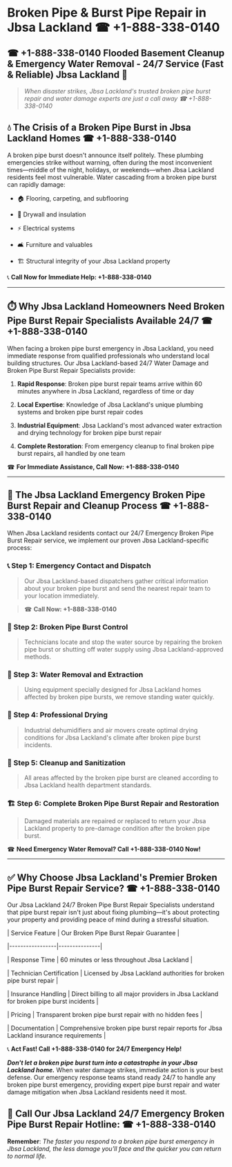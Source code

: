 # Broken Pipe & Burst Pipe Repair in Jbsa Lackland ☎ +1-888-338-0140  
## ☎ +1-888-338-0140 Flooded Basement Cleanup & Emergency Water Removal - 24/7 Service (Fast & Reliable) Jbsa Lackland 🚨  

> *When disaster strikes, Jbsa Lackland's trusted broken pipe burst repair and water damage experts are just a call away ☎ +1-888-338-0140*  

## 💧 The Crisis of a Broken Pipe Burst in Jbsa Lackland Homes ☎ +1-888-338-0140  

A broken pipe burst doesn't announce itself politely. These plumbing emergencies strike without warning, often during the most inconvenient times—middle of the night, holidays, or weekends—when Jbsa Lackland residents feel most vulnerable. Water cascading from a broken pipe burst can rapidly damage:  

* 🏠 Flooring, carpeting, and subflooring  
* 🧱 Drywall and insulation  
* ⚡ Electrical systems  
* 🛋️ Furniture and valuables  
* 🏗️ Structural integrity of your Jbsa Lackland property  

📞 **Call Now for Immediate Help: +1-888-338-0140**  

---  

## ⏱️ Why Jbsa Lackland Homeowners Need Broken Pipe Burst Repair Specialists Available 24/7 ☎ +1-888-338-0140  

When facing a broken pipe burst emergency in Jbsa Lackland, you need immediate response from qualified professionals who understand local building structures. Our Jbsa Lackland-based 24/7 Water Damage and Broken Pipe Burst Repair Specialists provide:  

1. **Rapid Response**: Broken pipe burst repair teams arrive within 60 minutes anywhere in Jbsa Lackland, regardless of time or day  
2. **Local Expertise**: Knowledge of Jbsa Lackland's unique plumbing systems and broken pipe burst repair codes  
3. **Industrial Equipment**: Jbsa Lackland's most advanced water extraction and drying technology for broken pipe burst repair  
4. **Complete Restoration**: From emergency cleanup to final broken pipe burst repairs, all handled by one team  

☎ **For Immediate Assistance, Call Now: +1-888-338-0140**  

---  

## 🔧 The Jbsa Lackland Emergency Broken Pipe Burst Repair and Cleanup Process ☎ +1-888-338-0140  

When Jbsa Lackland residents contact our 24/7 Emergency Broken Pipe Burst Repair service, we implement our proven Jbsa Lackland-specific process:  

### 📞 Step 1: Emergency Contact and Dispatch  
> Our Jbsa Lackland-based dispatchers gather critical information about your broken pipe burst and send the nearest repair team to your location immediately.  
> ☎ **Call Now: +1-888-338-0140**  

### 🚿 Step 2: Broken Pipe Burst Control  
> Technicians locate and stop the water source by repairing the broken pipe burst or shutting off water supply using Jbsa Lackland-approved methods.  

### 🌊 Step 3: Water Removal and Extraction  
> Using equipment specially designed for Jbsa Lackland homes affected by broken pipe bursts, we remove standing water quickly.  

### 💨 Step 4: Professional Drying  
> Industrial dehumidifiers and air movers create optimal drying conditions for Jbsa Lackland's climate after broken pipe burst incidents.  

### 🧼 Step 5: Cleanup and Sanitization  
> All areas affected by the broken pipe burst are cleaned according to Jbsa Lackland health department standards.  

### 🏗️ Step 6: Complete Broken Pipe Burst Repair and Restoration  
> Damaged materials are repaired or replaced to return your Jbsa Lackland property to pre-damage condition after the broken pipe burst.  

☎ **Need Emergency Water Removal? Call +1-888-338-0140 Now!**  

---  

## ✅ Why Choose Jbsa Lackland's Premier Broken Pipe Burst Repair Service? ☎ +1-888-338-0140  

Our Jbsa Lackland 24/7 Broken Pipe Burst Repair Specialists understand that pipe burst repair isn't just about fixing plumbing—it's about protecting your property and providing peace of mind during a stressful situation.  

| Service Feature | Our Broken Pipe Burst Repair Guarantee |  
|-----------------|---------------|  
| Response Time | 60 minutes or less throughout Jbsa Lackland |  
| Technician Certification | Licensed by Jbsa Lackland authorities for broken pipe burst repair |  
| Insurance Handling | Direct billing to all major providers in Jbsa Lackland for broken pipe burst incidents |  
| Pricing | Transparent broken pipe burst repair with no hidden fees |  
| Documentation | Comprehensive broken pipe burst repair reports for Jbsa Lackland insurance requirements |  

📞 **Act Fast! Call +1-888-338-0140 for 24/7 Emergency Help!**  

***Don't let a broken pipe burst turn into a catastrophe in your Jbsa Lackland home.*** When water damage strikes, immediate action is your best defense. Our emergency response teams stand ready 24/7 to handle any broken pipe burst emergency, providing expert pipe burst repair and water damage mitigation when Jbsa Lackland residents need it most.  

## 📱 Call Our Jbsa Lackland 24/7 Emergency Broken Pipe Burst Repair Hotline: ☎ +1-888-338-0140  

**Remember**: *The faster you respond to a broken pipe burst emergency in Jbsa Lackland, the less damage you'll face and the quicker you can return to normal life.*